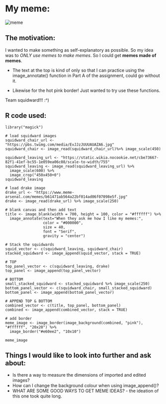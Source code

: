 # My meme:

![meme](https://user-images.githubusercontent.com/65698262/159200662-6f8f4f2c-a15b-4b47-900e-4a560c586734.png)

## The motivation:

I wanted to make something as self-explanatory as possible. So my idea was to *ONLY use memes to make memes*. So I could get **memes made of memes**. 

- The text at the top is kind of only so that I can practice using the image_annotate() function in Part A of the assignment, could go without it. 

- Likewise for the hot pink border! Just wanted to try use these functions. 

Team squidward!!! :^)

## R code used:

```{r, echo=TRUE}
library("magick")

# load squidward images
squidward_chair_url <- "https://pbs.twimg.com/media/EvJJzJUUUAUAZA6.jpg"
squidward_chair <- image_read(squidward_chair_url)%>% image_scale(450)

squidward_leaving_url <- "https://static.wikia.nocookie.net/cbe73667-82f1-41ef-bc55-1e059ea06c08/scale-to-width/755"
squidward_leaving <- image_read(squidward_leaving_url) %>%
  image_scale(600) %>% 
  image_crop("450x450+0")
squidward_leaving

# load drake image
drake_url <- "https://www.meme-arsenal.com/memes/b61471ab564a22bf014ad06f07098e5f.jpg"
drake <- image_read(drake_url) %>% image_scale(250)

# blank canvas and then add text
title <- image_blank(width = 700, height = 100, color = "#ffffff") %>% 
  image_annotate(text="When they ask me how I like my memes:",
                 color = "#000000",
                 size = 40,
                 font = "Serif",
                 gravity = "center")

# Stack the squidwards
squid_vector <- c(squidward_leaving, squidward_chair)
stacked_squidward <- image_append(squid_vector, stack = TRUE)

# TOP
top_panel_vector <- c(squidward_leaving, drake)
top_panel <- image_append(top_panel_vector) 

# BOTTOM
small_stacked_squidward <- stacked_squidward %>% image_scale(250)
bottom_panel_vector <- c(squidward_chair, small_stacked_squidward)
bottom_panel <- image_append(bottom_panel_vector) 

# APPEND TOP & BOTTOM
combined_vector <- c(title, top_panel, bottom_panel)
combined <- image_append(combined_vector, stack = TRUE)

# add border
meme_image <- image_border(image_background(combined, "pink"), "#ffffff", "20x20") %>%
  image_border("#e60ee2", "10x10")

meme_image
```

## Things I would like to look into further and ask about:

- Is there a way to measure the dimensions of imported and edited images?
- How can I change the background colour when using image_append()?
- WHAT ARE SOME GOOD WAYS TO GET MEME IDEAS? - the ideation of this one took quite long.
